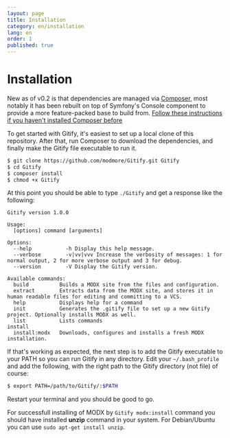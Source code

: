 ```yaml
---
layout: page
title: Installation
category: en/installation
lang: en
order: 1
published: true
---
```



# Installation

New as of v0.2 is that dependencies are managed via [Composer](https://getcomposer.org/), most notably it has been rebuilt on top of Symfony's Console component to provide a more feature-packed base to build from. [Follow these instructions if you haven't installed Composer before](https://getcomposer.org/doc/00-intro.md)

To get started with Gitify, it's easiest to set up a local clone of this repository. After that, run Composer to download the dependencies, and finally make the Gitify file executable to run it.

```bash
$ git clone https://github.com/modmore/Gitify.git Gitify
$ cd Gitify
$ composer install
$ chmod +x Gitify
``` 

At this point you should be able to type `./Gitify` and get a response like the following:

```
Gitify version 1.0.0

Usage:
  [options] command [arguments]

Options:
  --help           -h Display this help message.
  --verbose        -v|vv|vvv Increase the verbosity of messages: 1 for normal output, 2 for more verbose output and 3 for debug.
  --version        -V Display the Gitify version.

Available commands:
  build          Builds a MODX site from the files and configuration.
  extract        Extracts data from the MODX site, and stores it in human readable files for editing and committing to a VCS.
  help           Displays help for a command
  init           Generates the .gitify file to set up a new Gitify project. Optionally installs MODX as well.
  list           Lists commands
install
  install:modx   Downloads, configures and installs a fresh MODX installation.

```

If that's working as expected, the next step is to add the Gitify executable to your PATH so you can run Gitify in any directory. Edit your `~/.bash_profile` and add the following, with the right path to the Gitify directory (not file) of course:

```bash
$ export PATH=/path/to/Gitify/:$PATH

```

Restart your terminal and you should be good to go.

For successfull installing of MODX by `Gitify modx:install` command you should have installed **unzip** command in your system. For Debian/Ubuntu you can use `sudo apt-get install unzip`.
